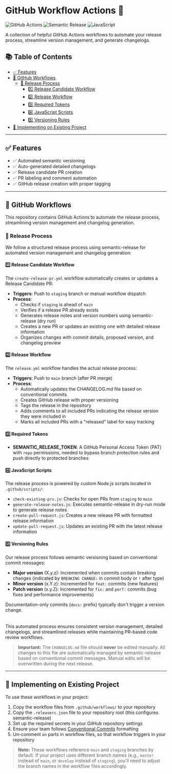 # GitHub Workflow Actions 🚀

![GitHub Actions](https://img.shields.io/badge/GitHub_Actions-2088FF?style=for-the-badge&logo=github-actions&logoColor=white)
![Semantic Release](https://img.shields.io/badge/semantic--release-e10079?style=for-the-badge&logo=semantic-release&logoColor=white)
![JavaScript](https://img.shields.io/badge/JavaScript-F7DF1E?style=for-the-badge&logo=javascript&logoColor=black)

A collection of helpful GitHub Actions workflows to automate your release process, streamline version management, and generate changelogs.

## 📚 Table of Contents

- [✅ Features](#features)
- [🔄 GitHub Workflows](#github-workflows)
  - [🚀 Release Process](#release-process)
    - [1️⃣ Release Candidate Workflow](#release-candidate-workflow)
    - [2️⃣ Release Workflow](#release-workflow)
    - [3️⃣ Required Tokens](#required-tokens)
    - [4️⃣ JavaScript Scripts](#javascript-scripts)
    - [5️⃣ Versioning Rules](#versioning-rules)
- [🔌 Implementing on Existing Project](#getting-started)

___

<a id="features"></a>
## ✅ Features

- ✅ Automated semantic versioning
- ✅ Auto-generated detailed changelogs
- ✅ Release candidate PR creation
- ✅ PR labeling and comment automation
- ✅ GitHub release creation with proper tagging

___ 
<a id="github-workflows"></a>
## 🔄 GitHub Workflows

This repository contains GitHub Actions to automate the release process, streamlining version management and changelog generation.

<a id="release-process"></a>
### 🚀 Release Process

We follow a structured release process using semantic-release for automated version management and changelog generation:

<a id="release-candidate-workflow"></a>
#### 1️⃣ Release Candidate Workflow

The `create-release-pr.yml` workflow automatically creates or updates a Release Candidate PR:

- **Triggers**: Push to `staging` branch or manual workflow dispatch
- **Process**:
  - Checks if `staging` is ahead of `main`
  - Verifies if a release PR already exists
  - Generates release notes and version numbers using semantic-release (dry run)
  - Creates a new PR or updates an existing one with detailed release information
  - Organizes changes with commit details, proposed version, and changelog preview

<a id="release-workflow"></a>
#### 2️⃣ Release Workflow

The `release.yml` workflow handles the actual release process:

- **Triggers**: Push to `main` branch (after PR merge)
- **Process**:
  - Automatically updates the CHANGELOG.md file based on conventional commits
  - Creates GitHub release with proper versioning
  - Tags the release in the repository
  - Adds comments to all included PRs indicating the release version they were included in
  - Marks all included PRs with a "released" label for easy tracking

<a id="required-tokens"></a>
#### 3️⃣ Required Tokens

- **SEMANTIC_RELEASE_TOKEN**: A GitHub Personal Access Token (PAT) with `repo` permissions, needed to bypass branch protection rules and push directly to protected branches

<a id="javascript-scripts"></a>
#### 4️⃣ JavaScript Scripts

The release process is powered by custom Node.js scripts located in `.github/scripts/`:

- `check-existing-prs.js`: Checks for open PRs from `staging` to `main`
- `generate-release-notes.js`: Executes semantic-release in dry-run mode to generate release notes
- `create-pull-request.js`: Creates a new release PR with formatted release information
- `update-pull-request.js`: Updates an existing PR with the latest release information

<a id="versioning-rules"></a>
#### 5️⃣ Versioning Rules

Our release process follows semantic versioning based on conventional commit messages:

- **Major version** (X.y.z): Incremented when commits contain breaking changes (indicated by `BREAKING CHANGE:` in commit body or `!` after type)
- **Minor version** (x.Y.z): Incremented for `feat:` commits (new features)
- **Patch version** (x.y.Z): Incremented for `fix:` and `perf:` commits (bug fixes and performance improvements)

Documentation-only commits (`docs:` prefix) typically don't trigger a version change.
<br /><br /><br />
This automated process ensures consistent version management, detailed changelogs, and streamlined releases while maintaining PR-based code review workflows.

> **Important:** The `CHANGELOG.md` file should **never** be edited manually. All changes to this file are automatically managed by semantic-release based on conventional commit messages. Manual edits will be overwritten during the next release.

___

<a id="getting-started"></a>
## 🔌 Implementing on Existing Project

To use these workflows in your project:

1. Copy the workflow files from `.github/workflows/` to your repository
2. Copy the `.releaserc.json` file to your repository root (this configures semantic-release)
3. Set up the required secrets in your GitHub repository settings
4. Ensure your team follows [Conventional Commits](https://www.conventionalcommits.org/) formatting
5. Un-comment `on` parts in workflow files, so that workflow triggers in your repository

> **Note:** These workflows reference `main` and `staging` branches by default. If your project uses different branch names (e.g., `master` instead of `main`, or `develop` instead of `staging`), you'll need to adjust the branch names in the workflow files accordingly.

